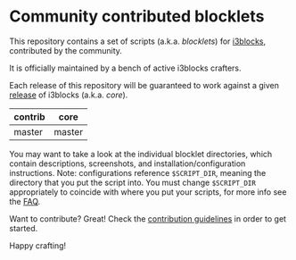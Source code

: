 # Community contributed blocklets

This repository contains a set of scripts (a.k.a. *blocklets*) for 
[i3blocks](https://github.com/vivien/i3blocks), contributed by the 
community.

It is officially maintained by a bench of active i3blocks crafters.

Each release of this repository will be guaranteed to work against 
a given [release](https://github.com/vivien/i3blocks/releases) of 
i3blocks (a.k.a. *core*).

contrib | core
------- | ----
master  | master

You may want to take a look at the individual blocklet directories,
which contain descriptions, screenshots, and installation/configuration 
instructions.
Note: configurations reference `$SCRIPT_DIR`, meaning the directory that you put
the script into. 
You must change `$SCRIPT_DIR` appropriately to coincide with where you put
your scripts, for more info see the [FAQ](https://github.com/vivien/i3blocks-contrib/wiki/FAQ#blocklets-refer-to-script_dir-what-does-that-mean-how-can-i-use-it).

Want to contribute?
Great!
Check the [contribution guidelines](https://github.com/vivien/i3blocks-contrib/blob/master/CONTRIBUTING.md)
in order to get started.

Happy crafting!
